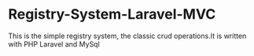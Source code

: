 # Registry-System-Laravel-MVC
This is the simple registry system, the classic crud operations.It is written with PHP Laravel and MySql
